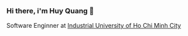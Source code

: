 ### Hi there, i'm Huy Quang 👋

<!--
**HoHoangHuyQuang/HoHoangHuyQuang** is a ✨ _special_ ✨ repository because its `README.md` (this file) appears on your GitHub profile.
-->

Software Enginner at  [Industrial University of Ho Chi Minh City](https://iuh.edu.vn/vi/gioi-thieu-chung-s87.html)

